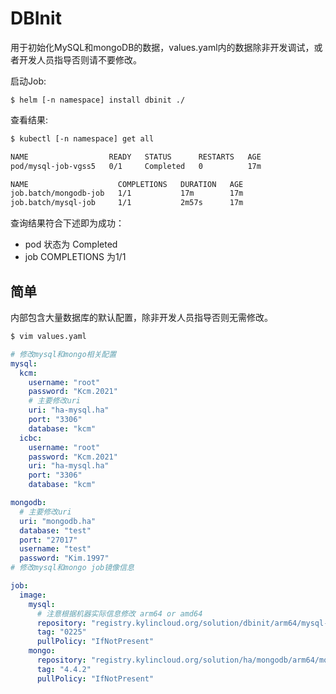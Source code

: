 # DBInit
用于初始化MySQL和mongoDB的数据，values.yaml内的数据除非开发调试，或者开发人员指导否则请不要修改。

启动Job:
```
$ helm [-n namespace] install dbinit ./
```

查看结果:
```bash
$ kubectl [-n namespace] get all

NAME                  READY   STATUS      RESTARTS   AGE
pod/mysql-job-vgss5   0/1     Completed   0          17m

NAME                    COMPLETIONS   DURATION   AGE
job.batch/mongodb-job   1/1           17m        17m
job.batch/mysql-job     1/1           2m57s      17m
```
查询结果符合下述即为成功：
* pod 状态为 Completed
* job COMPLETIONS 为1/1


## 简单
内部包含大量数据库的默认配置，除非开发人员指导否则无需修改。

```bash
$ vim values.yaml
```
```yaml
# 修改mysql和mongo相关配置
mysql:
  kcm:
    username: "root"
    password: "Kcm.2021"
    # 主要修改uri
    uri: "ha-mysql.ha"
    port: "3306"
    database: "kcm"
  icbc:
    username: "root"
    password: "Kcm.2021"
    uri: "ha-mysql.ha"
    port: "3306"
    database: "kcm"

mongodb:
  # 主要修改uri
  uri: "mongodb.ha"
  database: "test"
  port: "27017"
  username: "test"
  password: "Kim.1997"
# 修改mysql和mongo job镜像信息

job:
  image:
    mysql:
      # 注意根据机器实际信息修改 arm64 or amd64
      repository: "registry.kylincloud.org/solution/dbinit/arm64/mysql-job"
      tag: "0225"
      pullPolicy: "IfNotPresent"
    mongo:
      repository: "registry.kylincloud.org/solution/ha/mongodb/arm64/mongo"
      tag: "4.4.2"
      pullPolicy: "IfNotPresent"
```

